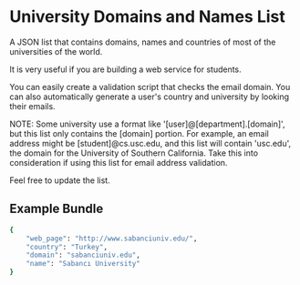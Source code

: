University Domains and Names List
=================================

A JSON list that contains domains, names and countries of most of the universities of the world.

It is very useful if you are building a web service for students.

You can easily create a validation script that checks the email domain. You can also automatically generate a user's country and university by looking their emails.

NOTE: Some university use a format like '[user]@[department].[domain]', but this list only contains the [domain] portion. For example, an email address might be [student]@cs.usc.edu, and this list will contain 'usc.edu', the domain for the University of Southern California. Take this into consideration if using this list for email address validation.

Feel free to update the list.

Example Bundle
--------------

```bash
{
    "web_page": "http://www.sabanciuniv.edu/",
    "country": "Turkey",
    "domain": "sabanciuniv.edu",
    "name": "Sabancı University"
}
```
